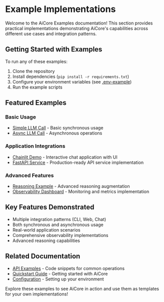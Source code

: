 
# Example Implementations

Welcome to the AiCore Examples documentation! This section provides practical implementations demonstrating AiCore's capabilities across different use cases and integration patterns.

## Getting Started with Examples

To run any of these examples:
1. Clone the repository
2. Install dependencies (`pip install -r requirements.txt`)
3. Configure your environment variables (see [.env-example](../config/env-example.md))
4. Run the example scripts

## Featured Examples

### Basic Usage
- [Simple LLM Call](./simple_llm_call.md) - Basic synchronous usage
- [Async LLM Call](./simple_async_llm_call.md) - Asynchronous operations

### Application Integrations
- [Chainlit Demo](./chainlit.md) - Interactive chat application with UI
- [FastAPI Service](./fastapi.md) - Production-ready API service implementation

### Advanced Features
- [Reasoning Example](./reasoning_example.md) - Advanced reasoning augmentation
- [Observability Dashboard](./observability_dashboard.md) - Monitoring and metrics implementation

## Key Features Demonstrated
- Multiple integration patterns (CLI, Web, Chat)
- Both synchronous and asynchronous usage
- Real-world application scenarios
- Comprehensive observability implementations
- Advanced reasoning capabilities

## Related Documentation
- [API Examples](../api-examples.md) - Code snippets for common operations
- [Quickstart Guide](../quickstart/) - Getting started with AiCore
- [Configuration](../config/) - Setting up your environment

Explore these examples to see AiCore in action and use them as templates for your own implementations!